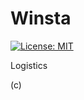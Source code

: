 # Winsta
[![License: MIT](https://img.shields.io/badge/License-MIT-blue.svg)](https://opensource.org/licenses/MIT)

Logistics

(c)
